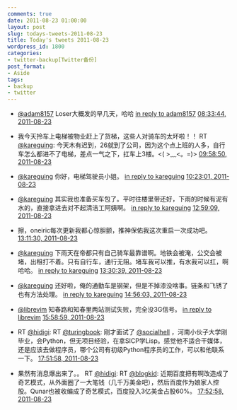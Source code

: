 ```yaml
---
comments: true
date: 2011-08-23 01:00:00
layout: post
slug: todays-tweets-2011-08-23
title: Today's tweets 2011-08-23
wordpress_id: 1800
categories:
- twitter-backup[Twitter备份]
post_format:
- Aside
tags:
- backup
- twitter
---
```





  * [@adam8157](http://twitter.com/adam8157) Loser大概发的早几天，哈哈 [in reply to adam8157](http://twitter.com/adam8157/statuses/105543656659890176) [08:33:44, 2011-08-23](http://twitter.com/gfrog/statuses/105799849311608832)





  * 我今天拎车上电梯被物业赶上了货梯，这些人对骑车的太坏啦！！ RT [@kareguing](http://twitter.com/kareguing): 今天木有迟到，26就到了公司，因为这个点上班的人多，自行车怎么都进不了电梯，差点一气之下，扛车上3楼。<( >﹏<。=)> [09:58:50, 2011-08-23](http://twitter.com/gfrog/statuses/105821267118137345)





  * [@kareguing](http://twitter.com/kareguing) 你好，电梯驾驶员小姐。 [in reply to kareguing](http://twitter.com/kareguing/statuses/105822644577902592) [10:23:01, 2011-08-23](http://twitter.com/gfrog/statuses/105827353292308481)





  * [@kareguing](http://twitter.com/kareguing) 其实我也准备买车包了。平时往楼里带还好，下雨的时候有泥有水的，直接拿进去对不起清洁工阿姨啊。 [in reply to kareguing](http://twitter.com/kareguing/statuses/105830535934394368) [12:59:09, 2011-08-23](http://twitter.com/gfrog/statuses/105866645980975104)





  * 擦，oneiric每次更新我都心惊胆颤，推神保佑我这次重启一次成功吧。 [13:11:30, 2011-08-23](http://twitter.com/gfrog/statuses/105869752395771904)





  * [@kareguing](http://twitter.com/kareguing) 下雨天在帝都只有自己骑车最靠谱啊。地铁会被淹，公交会被堵，出租打不着。只有自行车，通行无阻。堵车我可以推，有水我可以扛，啊哈哈。 [in reply to kareguing](http://twitter.com/kareguing/statuses/105870376478851072) [13:30:39, 2011-08-23](http://twitter.com/gfrog/statuses/105874570598301698)





  * [@kareguing](http://twitter.com/kareguing) 还好啦，俺的通勤车是钢架，但是不掉漆没啥事。链条和飞锈了也有方法处理。 [in reply to kareguing](http://twitter.com/kareguing/statuses/105876366628634624) [14:56:03, 2011-08-23](http://twitter.com/gfrog/statuses/105896064300761090)





  * [@librevim](http://twitter.com/librevim) 知春路和知春里两站测试失败，完全没3G信号。 [in reply to librevim](http://twitter.com/librevim/statuses/105911549998268416) [15:58:59, 2011-08-23](http://twitter.com/gfrog/statuses/105911901006987264)





  * RT [@hidigi](http://twitter.com/hidigi): RT [@turingbook](http://twitter.com/turingbook): 刚才面试了 [@socialhell](http://twitter.com/socialhell) ，河南小伙子大学刚毕业，会Python，但无项目经验，在拿SICP学Lisp。感觉他不适合干媒体，还是应该去做程序员，哪个公司有初级Python程序员的工作，可以和他联系一下。 [17:51:58, 2011-08-23](http://twitter.com/gfrog/statuses/105940332084068352)





  * 果然有消息爆出来了。。 RT [@hidigi](http://twitter.com/hidigi): RT [@blogkid](http://twitter.com/blogkid): 近期百度把有啊改造成了奇艺模式，从外面圈了一大笔钱（几千万美金吧），然后百度作为娘家人控股。Qunar也被收编成了奇艺模式，百度投入3亿美金占股60%。 [17:52:58, 2011-08-23](http://twitter.com/gfrog/statuses/105940584358883328)




